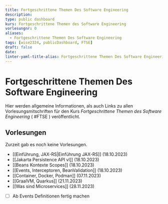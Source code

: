 ```yaml
---
title: Fortgeschrittene Themen Des Software Engineering
description: 
type: public dashboard
kurs: Fortgeschrittene Themen des Software Engineering
vorlesungnr: 0
aliases:
  - Fortgeschrittene Themen Des Software Engineering
tags: [wise2324, publicDashboard, FTSE]
draft: false
date: 
linter-yaml-title-alias: Fortgeschrittene Themen Des Software Engineering
---
```


# Fortgeschrittene Themen Des Software Engineering

Hier werden allgemeine Informationen, als auch Links zu allen Vorlesungsmitschriften für den Kurs *Fortgeschrittene Themen des Software Engineering* ( #FTSE ) veröffentlicht. 

## Vorlesungen

Zurzeit gab es noch keine Vorlesungen. 

- [[Einführung, JAX-RS|Einführung JAX-RS]] (18.10.2023)
- [[Jakarta Persistence API vl]] (18.10.2023)
- [[Beans Kontexte Scopes]] (18.10.2023)
- [[Events, Interceptoren, BeanValidation]] (18.10.2023)
- [[Container, Docker, Podman]] (07.11.2023)
- [[GraalVM, Quarkus]] (21.11.2023)
- [[Was sind Microservices]] (28.11.2023)

- [ ] Ab Events Definitionen fertig machen